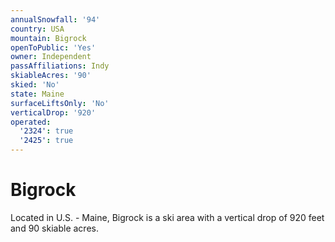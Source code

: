 ```yaml
---
annualSnowfall: '94'
country: USA
mountain: Bigrock
openToPublic: 'Yes'
owner: Independent
passAffiliations: Indy
skiableAcres: '90'
skied: 'No'
state: Maine
surfaceLiftsOnly: 'No'
verticalDrop: '920'
operated:
  '2324': true
  '2425': true
---
```



# Bigrock

Located in U.S. - Maine, Bigrock is a ski area with a vertical drop of 920 feet and 90 skiable acres.
